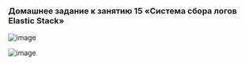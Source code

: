 ### Домашнее задание к занятию 15 «Система сбора логов Elastic Stack»

![image](https://github.com/YagudinTimur/devops-netelogy/assets/42189764/459b46ab-5519-442a-b3ad-a63e1888b02a)


![image](https://github.com/YagudinTimur/devops-netelogy/assets/42189764/d1a34b8b-5ddb-4a25-8ec8-9b44b3b71193)